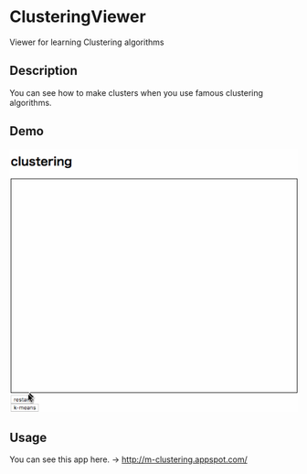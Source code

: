 ClusteringViewer
===
Viewer for learning Clustering algorithms

## Description
You can see how to make clusters when you use famous clustering algorithms.

## Demo
![demo](https://github.com/MiraiNiki/ClusteringViewer/blob/master/demo.gif)

## Usage
You can see this app here. -> http://m-clustering.appspot.com/
